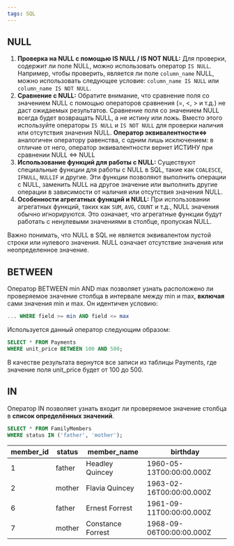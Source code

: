 ```yaml
---
tags: SQL
--- 
```

## NULL
1. **Проверка на NULL с помощью IS NULL / IS NOT NULL:** Для проверки, содержит ли поле NULL, можно использовать оператор `IS NULL`. Например, чтобы проверить, является ли поле `column_name` NULL, можно использовать следующее условие: `column_name IS NULL` или  `column_name IS NOT NULL`.
2. **Сравнение с NULL:** Обратите внимание, что сравнение поля со значением NULL с помощью операторов сравнения (=, <, > и т.д.) не даст ожидаемых результатов. Сравнение поля со значением NULL всегда будет возвращать NULL, а не истину или ложь. Вместо этого используйте операторы `IS NULL` и `IS NOT NULL` для проверки наличия или отсутствия значения NULL.
	**Оператор эквивалентности<=>**
	аналогичен оператору равенства, с одним лишь исключением: в отличие от него, оператор эквивалентности вернет ИСТИНУ при сравнении NULL <=> NULL
3. **Использование функций для работы с NULL:** Существуют специальные функции для работы с NULL в SQL, такие как `COALESCE`, `IFNULL`, `NULLIF` и другие. Эти функции позволяют выполнить операции с NULL, заменить NULL на другое значение или выполнить другие операции в зависимости от наличия или отсутствия значения NULL.
4. **Особенности агрегатных функций и NULL:** При использовании агрегатных функций, таких как `SUM`, `AVG`, `COUNT` и т.д., NULL значения обычно игнорируются. Это означает, что агрегатные функции будут работать с ненулевыми значениями в столбце, пропуская NULL.
  
Важно понимать, что NULL в SQL не является эквивалентом пустой строки или нулевого значения. NULL означает отсутствие значения или неопределенное значение. 
## BETWEEN
Оператор BETWEEN min AND max позволяет узнать расположено ли проверяемое значение столбца в интервале между min и max, **включая** сами значения min и max. Он идентичен условию:

```sql
... WHERE field >= min AND field <= max
```

Используется данный оператор следующим образом:

```sql
SELECT * FROM Payments
WHERE unit_price BETWEEN 100 AND 500;
```

В качестве результата вернутся все записи из таблицы Payments, где значение поля unit_price будет от 100 до 500.
## IN
Оператор IN позволяет узнать входит ли проверяемое значение столбца в **список определённых значений**.

```sql
SELECT * FROM FamilyMembers
WHERE status IN ('father', 'mother');
```

|member_id|status|member_name|birthday|
|---|---|---|---|
|1|father|Headley Quincey|1960-05-13T00:00:00.000Z|
|2|mother|Flavia Quincey|1963-02-16T00:00:00.000Z|
|6|father|Ernest Forrest|1961-09-11T00:00:00.000Z|
|7|mother|Constance Forrest|1968-09-06T00:00:00.000Z|

